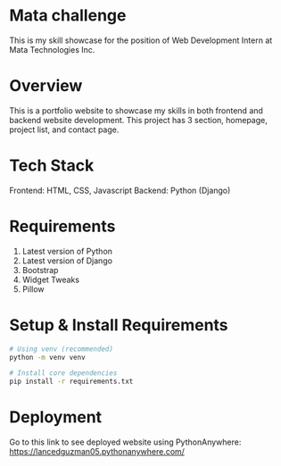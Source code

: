 # Mata challenge
This is my skill showcase for the position of Web Development Intern at Mata Technologies Inc.

# Overview
This is a portfolio website to showcase my skills in both frontend and backend website development.
This project has 3 section, homepage, project list, and contact page.

# Tech Stack
Frontend: HTML, CSS, Javascript
Backend: Python (Django)

# Requirements
1. Latest version of Python
2. Latest version of Django
3. Bootstrap
4. Widget Tweaks
5. Pillow

# Setup & Install Requirements
```bash
# Using venv (recommended)
python -m venv venv

# Install core dependencies
pip install -r requirements.txt
```
# Deployment
Go to this link to see deployed website using PythonAnywhere: https://lancedguzman05.pythonanywhere.com/
